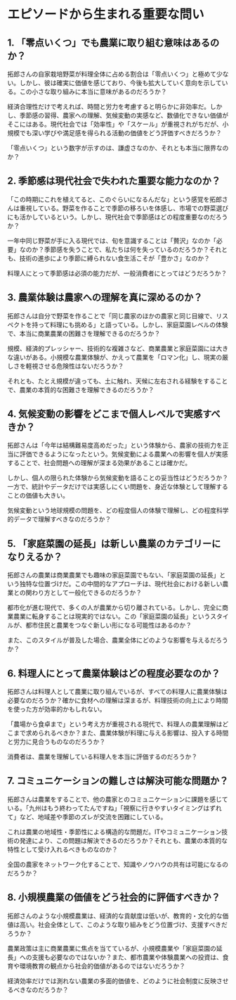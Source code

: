 # エピソードから生まれる重要な問い

## 1. 「零点いくつ」でも農業に取り組む意味はあるのか？

拓郎さんの自家栽培野菜が料理全体に占める割合は「零点いくつ」と極めて少ない。しかし、彼は確実に価値を感じており、今後も拡大していく意向を示している。この小さな取り組みに本当に意味があるのだろうか？

経済合理性だけで考えれば、時間と労力を考慮すると明らかに非効率だ。しかし、季節感の習得、農家への理解、気候変動の実感など、数値化できない価値がそこにはある。現代社会では「効率性」や「スケール」が重視されがちだが、小規模でも深い学びや満足感を得られる活動の価値をどう評価すべきだろうか？

「零点いくつ」という数字が示すのは、謙虚さなのか、それとも本当に限界なのか？

## 2. 季節感は現代社会で失われた重要な能力なのか？

「この時期にこれを植えてると、このぐらいになるんだな」という感覚を拓郎さんは重視している。野菜を作ることで季節の移ろいを体感し、市場での野菜選びにも活かしているという。しかし、現代社会で季節感はどの程度重要なのだろうか？

一年中同じ野菜が手に入る現代では、旬を意識することは「贅沢」なのか「必要」なのか？季節感を失うことで、私たちは何を失っているのだろうか？それとも、技術の進歩により季節に縛られない食生活こそが「豊かさ」なのか？

料理人にとって季節感は必須の能力だが、一般消費者にとってはどうだろうか？

## 3. 農業体験は農家への理解を真に深めるのか？

拓郎さんは自分で野菜を作ることで「同じ農家のほかの農家と同じ目線で、リスペクトを持って料理にも挑める」と語っている。しかし、家庭菜園レベルの体験で、本当に商業農業の困難さを理解できるのだろうか？

規模、経済的プレッシャー、技術的な複雑さなど、商業農業と家庭菜園には大きな違いがある。小規模な農業体験が、かえって農業を「ロマン化」し、現実の厳しさを軽視させる危険性はないだろうか？

それとも、たとえ規模が違っても、土に触れ、天候に左右される経験をすることで、農業の本質的な困難さを理解できるのだろうか？

## 4. 気候変動の影響をどこまで個人レベルで実感すべきか？

拓郎さんは「今年は結構難易度高めだった」という体験から、農家の技術力を正当に評価できるようになったという。気候変動による農業への影響を個人が実感することで、社会問題への理解が深まる効果があることは確かだ。

しかし、個人の限られた体験から気候変動を語ることの妥当性はどうだろうか？一方で、統計やデータだけでは実感しにくい問題を、身近な体験として理解することの価値も大きい。

気候変動という地球規模の問題を、どの程度個人の体験で理解し、どの程度科学的データで理解すべきなのだろうか？

## 5. 「家庭菜園の延長」は新しい農業のカテゴリーになりえるか？

拓郎さんの農業は商業農業でも趣味の家庭菜園でもない、「家庭菜園の延長」という独特な位置づけだ。この中間的なアプローチは、現代社会における新しい農業との関わり方として一般化できるのだろうか？

都市化が進む現代で、多くの人が農業から切り離されている。しかし、完全に商業農業に転身することは現実的ではない。この「家庭菜園の延長」というスタイルが、都市住民と農業をつなぐ新しい形になる可能性はあるのか？

また、このスタイルが普及した場合、農業全体にどのような影響を与えるだろうか？

## 6. 料理人にとって農業体験はどの程度必要なのか？

拓郎さんは料理人として農業に取り組んでいるが、すべての料理人に農業体験は必要なのだろうか？確かに食材への理解は深まるが、料理技術の向上により時間を使った方が効率的かもしれない。

「農場から食卓まで」という考え方が重視される現代で、料理人の農業理解はどこまで求められるべきか？また、農業体験が料理に与える影響は、投入する時間と労力に見合うものなのだろうか？

消費者は、農業を理解している料理人を本当に評価するのだろうか？

## 7. コミュニケーションの難しさは解決可能な問題か？

拓郎さんは農業をすることで、他の農家とのコミュニケーションに課題を感じている。「九州はもう終わってたんですね」「視察に行きやすいタイミングはずれて」など、地域差や季節のズレが交流を困難にしている。

これは農業の地域性・季節性による構造的な問題だ。ITやコミュニケーション技術の発達により、この問題は解決できるのだろうか？それとも、農業の本質的な特性として受け入れるべきものなのか？

全国の農家をネットワーク化することで、知識やノウハウの共有は可能になるのだろうか？

## 8. 小規模農業の価値をどう社会的に評価すべきか？

拓郎さんのような小規模農業は、経済的な貢献度は低いが、教育的・文化的な価値は高い。社会全体として、このような取り組みをどう位置づけ、支援すべきだろうか？

農業政策は主に商業農業に焦点を当てているが、小規模農業や「家庭菜園の延長」への支援も必要なのではないか？また、都市農業や体験農業への投資は、食育や環境教育の観点から社会的価値があるのではないだろうか？

経済効率だけでは測れない農業の多面的価値を、どのように社会制度に反映させるべきなのだろうか？